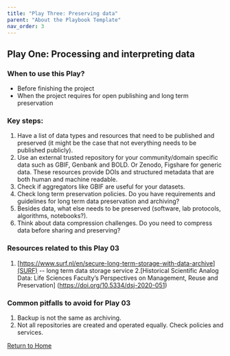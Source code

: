 ```yaml
---
title: "Play Three: Preserving data"
parent: "About the Playbook Template"
nav_order: 3
---
```


## Play One: Processing and interpreting data

### When to use this Play? 

- Before finishing the project
- When the project requires for open publishing and long term preservation
  
### Key steps:

1. Have a list of data types and resources that need to be published and preserved (it
might be the case that not everything needs to be published publicly).
2. Use an external trusted repository for your community/domain specific data such as
GBIF, Genbank and BOLD. Or Zenodo, Figshare for generic data. These resources
provide DOIs and structured metadata that are both human and machine readable.
3. Check if aggregators like GBIF are useful for your datasets.
4. Check long term preservation policies. Do you have requirements and guidelines for
long term data preservation and archiving?
5. Besides data, what else needs to be preserved (software, lab protocols, algorithms,
notebooks?).
6. Think about data compression challenges. Do you need to compress data before
sharing and preserving?


### Resources related to this Play 03

1. [https://www.surf.nl/en/secure-long-term-storage-with-data-archive](SURF) -- long term data storage service
2.[Historical Scientific Analog Data: Life Sciences Faculty’s Perspectives on Management, Reuse and Preservation] (https://doi.org/10.5334/dsj-2020-051)

### Common pitfalls to avoid for Play 03

1. Backup is not the same as archiving.
2. Not all repositories are created and operated equally. Check policies and services.


[Return to Home](index.md)
